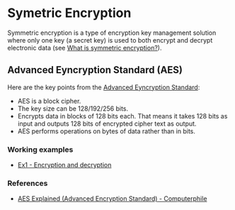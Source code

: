 # Symetric Encryption

Symmetric encryption is a type of encryption key management solution where only one key (a secret key) is used to both encrypt and decrypt electronic data (see [What is symmetric encryption?](https://www.cryptomathic.com/news-events/blog/symmetric-key-encryption-why-where-and-how-its-used-in-banking)).

## Advanced Eyncryption Standard (AES)

Here are the key points from the [Advanced Eyncryption Standard](https://www.geeksforgeeks.org/advanced-encryption-standard-aes/):

* AES is a block cipher.
* The key size can be 128/192/256 bits.
* Encrypts data in blocks of 128 bits each. That means it takes 128 bits as input and outputs 128 bits of encrypted cipher text as output.
* AES performs operations on bytes of data rather than in bits.

### Working examples

* [Ex1 - Encryption and decryption](../examples/aes/ex1/main.go)

### References

* [AES Explained (Advanced Encryption Standard) - Computerphile](https://www.youtube.com/watch?v=O4xNJsjtN6E)
